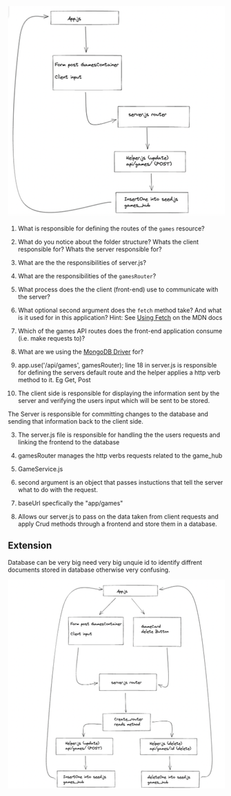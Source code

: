 ![Flow of data for games_app ](img/dataflow.png)


1. What is responsible for defining the routes of the `games` resource?
2. What do you notice about the folder structure?  Whats the client responsible for? Whats the server responsible for?
3. What are the the responsibilities of server.js?
4. What are the responsibilities of the `gamesRouter`?
5. What process does the the client (front-end) use to communicate with the server?
6. What optional second argument does the `fetch` method take? And what is it used for in this application? Hint: See [Using Fetch](https://developer.mozilla.org/en-US/docs/Web/API/Fetch_API/Using_Fetch) on the MDN docs
7. Which of the games API routes does the front-end application consume (i.e. make requests to)?
8. What are we using the [MongoDB Driver](http://mongodb.github.io/node-mongodb-native/) for?


1. app.use('/api/games', gamesRouter);  line 18 in server.js is responsible for defining the servers default route and the helper applies a http verb method to it. Eg Get, Post

2. The client side is responsible for displaying the information sent by the server and verifying the users input which will be sent to be stored.

The Server is responsible for committing changes to the database and sending that information back to the client side. 

3. The server.js file is responsible for handling the the users requests and linking the frontend to the database 

4. gamesRouter manages the http verbs requests related to the game_hub

5. GameService.js 

6.  second argument is an object that passes instuctions that tell the server what to do with the request.

7. baseUrl specfically the "app/games"

8. Allows our server.js to pass on the data taken from client requests and apply Crud methods through a frontend and store them in a database.

## Extension

Database can be very big need very big unquie id to identify diffrent documents stored in database otherwise very confusing.

![Flow of data for games_app ](img/dataflowdel.png)
